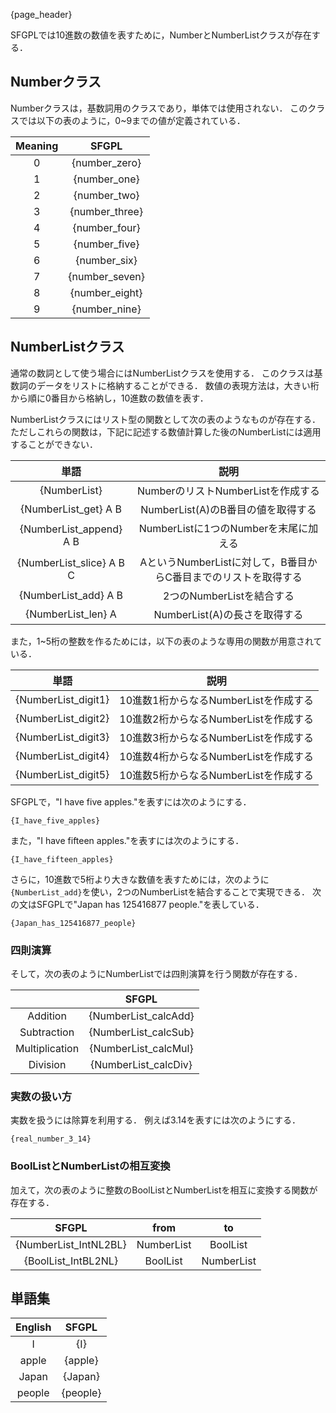 {page_header}

SFGPLでは10進数の数値を表すために，NumberとNumberListクラスが存在する．

## Numberクラス

Numberクラスは，基数詞用のクラスであり，単体では使用されない．
このクラスでは以下の表のように，0~9までの値が定義されている．

|Meaning|SFGPL|
|:-:|:-:|
|0|{number_zero}|
|1|{number_one}|
|2|{number_two}|
|3|{number_three}|
|4|{number_four}|
|5|{number_five}|
|6|{number_six}|
|7|{number_seven}|
|8|{number_eight}|
|9|{number_nine}|

## NumberListクラス

通常の数詞として使う場合にはNumberListクラスを使用する．
このクラスは基数詞のデータをリストに格納することができる．
数値の表現方法は，大きい桁から順に0番目から格納し，10進数の数値を表す．

NumberListクラスにはリスト型の関数として次の表のようなものが存在する．
ただしこれらの関数は，下記に記述する数値計算した後のNumberListには適用することができない．

|単語|説明|
|:-:|:-:|
|{NumberList}|NumberのリストNumberListを作成する|
|{NumberList_get} A B|NumberList(A)のB番目の値を取得する|
|{NumberList_append} A B|NumberListに1つのNumberを末尾に加える|
|{NumberList_slice} A B C|AというNumberListに対して，B番目からC番目までのリストを取得する|
|{NumberList_add} A B|2つのNumberListを結合する|
|{NumberList_len} A|NumberList(A)の長さを取得する|

また，1~5桁の整数を作るためには，以下の表のような専用の関数が用意されている．

|単語|説明|
|:-:|:-:|
|{NumberList_digit1}|10進数1桁からなるNumberListを作成する|
|{NumberList_digit2}|10進数2桁からなるNumberListを作成する|
|{NumberList_digit3}|10進数3桁からなるNumberListを作成する|
|{NumberList_digit4}|10進数4桁からなるNumberListを作成する|
|{NumberList_digit5}|10進数5桁からなるNumberListを作成する|

SFGPLで，"I have five apples."を表すには次のようにする．

```SFGPL
{I_have_five_apples}
```

また，"I have fifteen apples."を表すには次のようにする．

```SFGPL
{I_have_fifteen_apples}
```

さらに，10進数で5桁より大きな数値を表すためには，次のように```{NumberList_add}```を使い，2つのNumberListを結合することで実現できる．
次の文はSFGPLで"Japan has 125416877 people."を表している．

```SFGPL
{Japan_has_125416877_people}
```

### 四則演算

そして，次の表のようにNumberListでは四則演算を行う関数が存在する．

||SFGPL|
|:-:|:-:|
|Addition|{NumberList_calcAdd}|
|Subtraction|{NumberList_calcSub}|
|Multiplication|{NumberList_calcMul}|
|Division|{NumberList_calcDiv}|

### 実数の扱い方

実数を扱うには除算を利用する．
例えば3.14を表すには次のようにする．

```SFGPL
{real_number_3_14}
```

### BoolListとNumberListの相互変換

加えて，次の表のように整数のBoolListとNumberListを相互に変換する関数が存在する．

|SFGPL|from|to|
|:-:|:-:|:-:|
|{NumberList_IntNL2BL}|NumberList|BoolList|
|{BoolList_IntBL2NL}|BoolList|NumberList|

## 単語集

|English|SFGPL|
|:-:|:-:|
|I|{I}|
|apple|{apple}|
|Japan|{Japan}|
|people|{people}|
